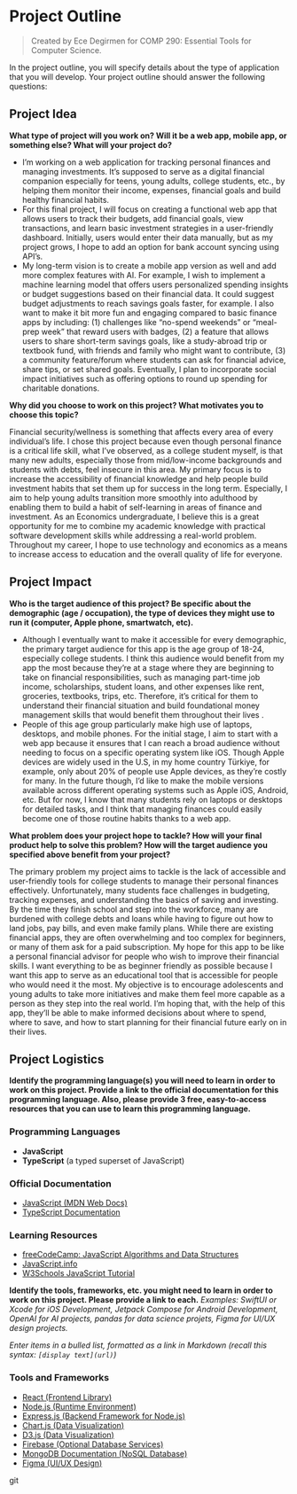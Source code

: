 # Project Outline
> Created by Ece Degirmen for COMP 290: Essential Tools for Computer Science.

In the project outline, you will specify details about the type of application that you will develop. Your project outline should answer the following questions:

## Project Idea

**What type of project will you work on? Will it be a web app, mobile app, or something else?  What will your project do?**

- I’m working on a web application for tracking personal finances and managing investments. It’s supposed to serve as a digital financial companion especially for teens, young adults, college students, etc., by helping them monitor their income, expenses, financial goals and build healthy financial habits. 
- For this final project, I will focus on creating a functional web app that allows users to track their budgets, add financial goals, view transactions, and learn basic investment strategies in a user-friendly dashboard. Initially, users would enter their data manually, but as my project grows, I hope to add an option for bank account syncing using API’s.
- My long-term vision is to create a mobile app version as well and add more complex features with AI. For example, I wish to implement a machine learning model that offers users personalized spending insights or budget suggestions based on their financial data. It could suggest budget adjustments to reach savings goals faster, for example. I also want to make it bit more fun and engaging compared to basic finance apps by including: (1) challenges like “no-spend weekends” or “meal-prep week” that reward users with badges, (2) a feature that allows users to share short-term savings goals, like a study-abroad trip or textbook fund, with friends and family who might want to contribute, (3) a community feature/forum where students can ask for financial advice, share tips, or set shared goals. Eventually, I plan to incorporate social impact initiatives such as offering options to round up spending for charitable donations.


**Why did you choose to work on this project? What motivates you to choose this topic?**

Financial security/wellness is something that affects every area of every individual’s life. I chose this project because even though personal finance is a critical life skill, what I’ve observed, as a college student myself, is that many new adults, especially those from mid/low-income backgrounds and students with debts, feel insecure in this area. My primary focus is to increase the accessibility of financial knowledge and help people build investment habits that set them up for success in the long term. Especially, I aim to help young adults transition more smoothly into adulthood by enabling them to build a habit of self-learning in areas of finance and investment. As an Economics undergraduate, I believe this is a great opportunity for me to combine my academic knowledge with practical software development skills while addressing a real-world problem. Throughout my career, I hope to use technology and economics as a means to increase access to education and the overall quality of life for everyone.

## Project Impact

**Who is the target audience of this project? Be specific about the demographic (age / occupation), the type of devices they might use to run it (computer, Apple phone, smartwatch, etc).**
- Although I eventually want to make it accessible for every demographic, the primary target audience for this app is the age group of 18-24, especially college students. I think this audience would benefit from my app the most because they’re at a stage where they are beginning to take on financial responsibilities, such as managing part-time job income, scholarships, student loans, and other expenses like rent, groceries, textbooks, trips, etc. Therefore, it’s critical for them to understand their financial situation and build foundational money management skills that would benefit them throughout their lives . 
- People of this age group particularly make high use of laptops, desktops, and mobile phones. For the initial stage, I aim to start with a web app because it ensures that I can reach a broad audience without needing to focus on a specific operating system like iOS. Though Apple devices are widely used in the U.S, in my home country Türkiye, for example, only about 20% of people use Apple devices, as they’re costly for many. In the future though, I’d like to make the mobile versions available across different operating systems such as Apple iOS, Android, etc. But for now, I know that many students rely on laptops or desktops for detailed tasks, and I think that managing finances could easily become one of those routine habits thanks to a web app. 



**What problem does your project hope to tackle? How will your final product help to solve this problem? How will the target audience you specified above benefit from your project?**

The primary problem my project aims to tackle is the lack of accessible and user-friendly tools for college students to manage their personal finances effectively. Unfortunately, many students face challenges in budgeting, tracking expenses, and understanding the basics of saving and investing. By the time they finish school and step into the workforce, many are burdened with college debts and loans while having to figure out how to land jobs, pay bills, and even make family plans. While there are existing financial apps, they are often overwhelming and too complex for beginners, or many of them ask for a paid subscription. My hope for this app to be like a personal financial advisor for people who wish to improve their financial skills. I want everything to be as beginner friendly as possible because I want this app to serve as an educational tool that is accessible for people who would need it the most. My objective is to encourage adolescents and young adults to take more initiatives and make them feel more capable as a person as they step into the real world. I’m hoping that, with the help of this app, they’ll be able to make informed decisions about where to spend, where to save, and how to start planning for their financial future early on in their lives. 

## Project Logistics

**Identify the programming language(s) you will need to learn in order to work on this project. Provide a link to the official documentation for this programming language. Also, please provide 3 free, easy-to-access resources that you can use to learn this programming language.**

### Programming Languages
- **JavaScript** 
- **TypeScript** (a typed superset of JavaScript)

### Official Documentation
- [JavaScript (MDN Web Docs)](https://developer.mozilla.org/en-US/docs/Web/JavaScript)
- [TypeScript Documentation](https://www.typescriptlang.org/docs/)

### Learning Resources
- [freeCodeCamp: JavaScript Algorithms and Data Structures](https://www.freecodecamp.org/learn/javascript-algorithms-and-data-structures/)
- [JavaScript.info](https://javascript.info/)
- [W3Schools JavaScript Tutorial](https://www.w3schools.com/js/)



**Identify the tools, frameworks, etc. you might need to learn in order to work on this project. Please provide a link to each.**
*Examples: SwiftUI or Xcode for iOS Development, Jetpack Compose for Android Development, OpenAI for AI projects, pandas for data science projets, Figma for UI/UX design projects.*

*Enter items in a bulled list, formatted as a link in Markdown (recall this syntax: `[display text](url)`)*
### Tools and Frameworks
- [React (Frontend Library)](https://react.dev/learn)
- [Node.js (Runtime Environment)](https://nodejs.org/en/docs/)
- [Express.js (Backend Framework for Node.js)](https://expressjs.com/)
- [Chart.js (Data Visualization)](https://www.chartjs.org/docs/latest/)
- [D3.js (Data Visualization)](https://d3js.org/)
- [Firebase (Optional Database Services)](https://firebase.google.com/docs)
- [MongoDB Documentation (NoSQL Database)](https://www.mongodb.com/docs/)
- [Figma (UI/UX Design)](https://www.figma.com/)

git 